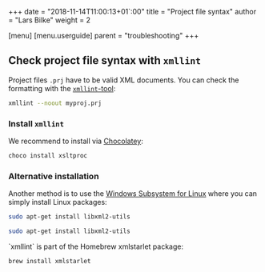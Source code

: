 +++
date = "2018-11-14T11:00:13+01`:00"
title = "Project file syntax"
author = "Lars Bilke"
weight = 2

[menu]
  [menu.userguide]
    parent = "troubleshooting"
+++

## Check project file syntax with `xmllint`

Project files `.prj` have to be valid XML documents. You can check the formatting with the [`xmllint`-tool](http://xmlsoft.org/xmllint.html):

```bash
xmllint --noout myproj.prj
```

### Install `xmllint`

<div class='win'>

We recommend to install via [Chocolatey](https://chocolatey.org):

```powershell
choco install xsltproc
```

<div class='note'>

### <i class="far fa-info-circle"></i> Alternative installation

Another method is to use the [Windows Subsystem for Linux](https://docs.microsoft.com/en-us/windows/wsl/install-win10) where you can simply install Linux packages:

```bash
sudo apt-get install libxml2-utils
```

</div>

</div>

<div class='linux'>

```bash
sudo apt-get install libxml2-utils
```

</div>

<div class='mac'>
`xmllint` is part of the Homebrew xmlstarlet package:

```bash
brew install xmlstarlet
```

</div>
